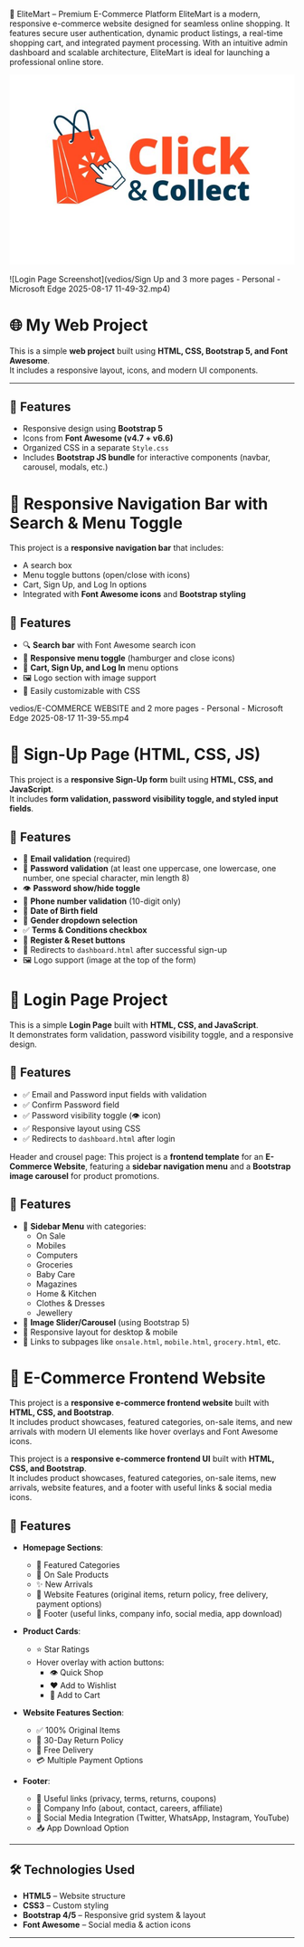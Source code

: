 🛒 EliteMart – Premium E-Commerce Platform
EliteMart is a modern, responsive e-commerce website designed for seamless online shopping. It features secure user authentication, dynamic product listings,
a real-time shopping cart, and integrated payment processing. With an intuitive admin dashboard and scalable architecture,
EliteMart is ideal for launching a professional online store.

![Login Page Screenshot](images/detailed-click-collect-sign_23-2148779338.jpg)

![Login Page Screenshot](vedios/Sign Up and 3 more pages - Personal - Microsoft​ Edge 2025-08-17 11-49-32.mp4)



# 🌐 My Web Project

This is a simple **web project** built using **HTML, CSS, Bootstrap 5, and Font Awesome**.  
It includes a responsive layout, icons, and modern UI components.

---

## 🚀 Features
- Responsive design using **Bootstrap 5**
- Icons from **Font Awesome (v4.7 + v6.6)**
- Organized CSS in a separate `Style.css`
- Includes **Bootstrap JS bundle** for interactive components (navbar, carousel, modals, etc.)


# 🛒 Responsive Navigation Bar with Search & Menu Toggle

This project is a **responsive navigation bar** that includes:
- A search box
- Menu toggle buttons (open/close with icons)
- Cart, Sign Up, and Log In options
- Integrated with **Font Awesome icons** and **Bootstrap styling**



## 🚀 Features
- 🔍 **Search bar** with Font Awesome search icon
- 📱 **Responsive menu toggle** (hamburger and close icons)
- 🛒 **Cart, Sign Up, and Log In** menu options
- 🖼️ Logo section with image support
- 🎨 Easily customizable with CSS




vedios/E-COMMERCE WEBSITE and 2 more pages - Personal - Microsoft​ Edge 2025-08-17 11-39-55.mp4

# 📝 Sign-Up Page (HTML, CSS, JS)

This project is a **responsive Sign-Up form** built using **HTML, CSS, and JavaScript**.  
It includes **form validation, password visibility toggle, and styled input fields**.



## 🚀 Features
- 📧 **Email validation** (required)
- 🔑 **Password validation** (at least one uppercase, one lowercase, one number, one special character, min length 8)
- 👁️ **Password show/hide toggle**
- 📱 **Phone number validation** (10-digit only)
- 🎂 **Date of Birth field**
- 🚻 **Gender dropdown selection**
- ✅ **Terms & Conditions checkbox**
- 🔄 **Register & Reset buttons**
- 🔗 Redirects to `dashboard.html` after successful sign-up
- 🖼️ Logo support (image at the top of the form)

# 📝 Login Page Project

This is a simple **Login Page** built with **HTML, CSS, and JavaScript**.  
It demonstrates form validation, password visibility toggle, and a responsive design.


## 🚀 Features
- ✅ Email and Password input fields with validation  
- ✅ Confirm Password field  
- ✅ Password visibility toggle (👁️ icon)  
- ✅ Responsive layout using CSS  
- ✅ Redirects to `dashboard.html` after login

Header and crousel page:
  This project is a **frontend template** for an **E-Commerce Website**, featuring a **sidebar navigation menu** and a **Bootstrap image carousel** for product promotions.  


## 🚀 Features
- 📌 **Sidebar Menu** with categories:
  - On Sale
  - Mobiles
  - Computers
  - Groceries
  - Baby Care
  - Magazines
  - Home & Kitchen
  - Clothes & Dresses
  - Jewellery
- 📸 **Image Slider/Carousel** (using Bootstrap 5)
- 🎨 Responsive layout for desktop & mobile
- 🔗 Links to subpages like `onsale.html`, `mobile.html`, `grocery.html`, etc.


# 🛒 E-Commerce Frontend Website

This project is a **responsive e-commerce frontend website** built with **HTML, CSS, and Bootstrap**.  
It includes product showcases, featured categories, on-sale items, and new arrivals with modern UI elements like hover overlays and Font Awesome icons.


This project is a **responsive e-commerce frontend UI** built with **HTML, CSS, and Bootstrap**.  
It includes product showcases, featured categories, on-sale items, new arrivals, website features, and a footer with useful links & social media icons.


## 📌 Features

- **Homepage Sections**:
  - 🎯 Featured Categories
  - 💸 On Sale Products
  - ✨ New Arrivals
  - 🌟 Website Features (original items, return policy, free delivery, payment options)
  - 📍 Footer (useful links, company info, social media, app download)

- **Product Cards**:
  - ⭐ Star Ratings
  - Hover overlay with action buttons:
    - 👁 Quick Shop
    - ❤️ Add to Wishlist
    - 🛒 Add to Cart

- **Website Features Section**:
  - ✅ 100% Original Items
  - 🔄 30-Day Return Policy
  - 🚚 Free Delivery
  - 💳 Multiple Payment Options

- **Footer**:
  - 📑 Useful links (privacy, terms, returns, coupons)
  - 🏢 Company Info (about, contact, careers, affiliate)
  - 📲 Social Media Integration (Twitter, WhatsApp, Instagram, YouTube)
  - 📥 App Download Option

---

## 🛠️ Technologies Used

- **HTML5** – Website structure  
- **CSS3** – Custom styling  
- **Bootstrap 4/5** – Responsive grid system & layout  
- **Font Awesome** – Social media & action icons  

---














